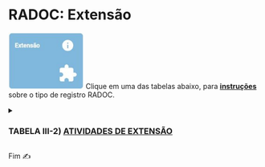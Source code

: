 # RADOC: Extensão

<img src="../media/painel-extensao.jpg" width="150"> Clique em uma das tabelas abaixo, para <ins>**instruções**</ins> sobre o tipo de registro RADOC.

<details><summary><H3><b>TABELA III-2) <ins>ATIVIDADES DE EXTENSÃO</ins></H3></b></summary>

|Item|Descrição|Pontos|**COMO<br>INCLUIR**|
|-|-|-|-|
|1|Coordenador de programa ou projeto de extensão aprovado com comprovação de financiamento (exceto para os que são exclusivamente destinado a bolsas)|10<br>(para 12 meses)|[&#10084; Sistemas](./fonte-sistemas.md)|
|2|Coordenador de programa ou projeto de extensão/cultura cadastrado na PROEC III|5<br>(para 12 meses)<br>(máx. 15)|[&#10084; Sistemas](./fonte-sistemas.md)|
|3|Coordenador de contratos e de convênios de cooperação institucional internacional|5<br>(para 12 meses)|[&#8505; Portaria](./fonte-portaria.md)|
|4|Coordenador de contratos e de convênios de cooperação institucional nacional|3<br>(para 12 meses)|[&#8505; Portaria](./fonte-portaria.md)|
|5|Participante de projeto de extensão/cultura cadastrado na PROEC|3<br>(para 12 meses)<br>(máx. 15)|[&#10084; Sistemas](./fonte-sistemas.md)|
|6|Curso de extensão ministrado com 20 ou mais horas|5<br>(máx. 15)|[&#10084; Sistemas](./fonte-sistemas.md)|
|7|Curso de extensão ministrado com menos de 20 horas|2<br>(máx. 10)|[&#10084; Sistemas](./fonte-sistemas.md)|
|8|Palestrante, conferencista, participante ou coordenador de mesa redonda em evento científico, cultural ou artístico|-|-|
|8.1|.... Evento internacional|10<br>(máx. 20)|[&#10084; Sistemas](./fonte-sistemas.md)|
|8.2|.... Evento nacional|6<br>(máx. 12)|[&#10084; Sistemas](./fonte-sistemas.md)|
|8.3|.... Evento regional ou local|5<br>(máx. 10)|[&#10084; Sistemas](./fonte-sistemas.md)|
|9|Promoção ou produção de eventos artísticos e científicos locais|-|-|
|9.1|.... Presidente|5|[&#10084; Sistemas](./fonte-sistemas.md)|
|9.2|.... Comissão organizadora|3|[&#10084; Sistemas](./fonte-sistemas.md)|
|10|Promoção ou produção de eventos artísticos e científicos regionais|-|-|
|10.1|.... Presidente|7|[&#10084; Sistemas](./fonte-sistemas.md)|
|10.2|.... Comissão organizadora|4|[&#10084; Sistemas](./fonte-sistemas.md)|
|11|Promoção ou produção de eventos artísticos e científicos nacionais|-|-|
|11.1|.... Presidente|10|[&#10084; Sistemas](./fonte-sistemas.md)|
|11.2|.... Comissão organizadora|6|[&#10084; Sistemas](./fonte-sistemas.md)|
|12|Promoção ou produção de eventos artísticos e científicos internacionais|-|-|
|12.1|.... Presidente|15|[&#10084; Sistemas](./fonte-sistemas.md)|
|12.2|.... Comissão organizadora|8|[&#10084; Sistemas](./fonte-sistemas.md)|
</details>

Fim &#9997;
